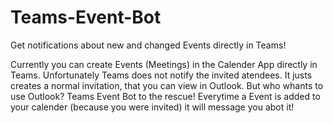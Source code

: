 # Teams-Event-Bot
Get notifications about new and changed Events directly in Teams!

Currently you can create Events (Meetings) in the Calender App directly in Teams. Unfortunately Teams does not notify the invited atendees. It justs creates a normal invitation, that you can view in Outlook. But who whants to use Outlook?
Teams Event Bot to the rescue! Everytime a Event is added to your calender (because you were invited) it will message you abot it!
